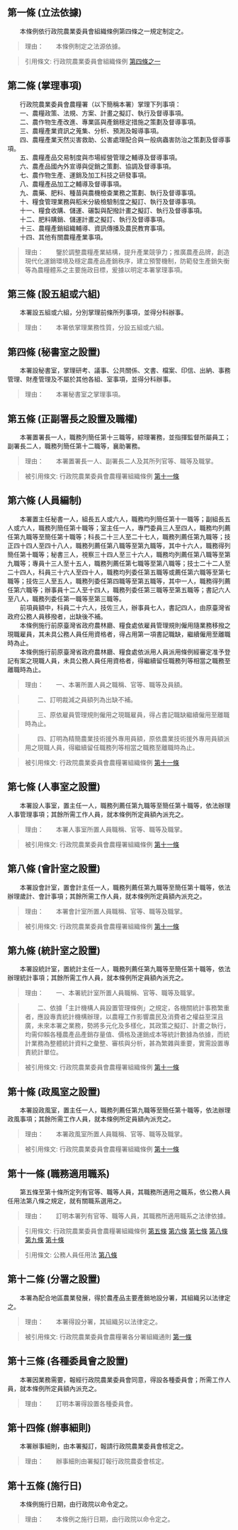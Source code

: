 第一條 (立法依據)
-----------------
　　本條例依行政院農業委員會組織條例第四條之一規定制定之。  
> 理由：　　本條例制定之法源依據。

> 引用條文: 行政院農業委員會組織條例 [第四條之一](../../內政/消防防災/行政院農業委員會組織條例.md#第四條之一)



第二條 (掌理事項)
-----------------
　　行政院農業委員會農糧署（以下簡稱本署）掌理下列事項：  
　　一、農糧政策、法規、方案、計畫之擬訂、執行及督導事項。  
　　二、農作物生產改進、專業區與產銷穩定措施之策劃及督導事項。  
　　三、農糧產業資訊之蒐集、分析、預測及報導事項。  
　　四、農糧產業天然災害救助、公害處理配合與一般病蟲害防治之策劃及督導事項。  
　　五、農糧產品交易制度與市場經營管理之輔導及督導事項。  
　　六、農產品國內外宣導與促銷之策劃、協調及督導事項。  
　　七、農作物生產、運銷及加工科技之研發事項。  
　　八、農糧產品加工之輔導及督導事項。  
　　九、農藥、肥料、種苗與農機檢查業務之策劃、執行及督導事項。  
　　十、糧食管理業務與稻米分級檢驗制度之擬訂、執行及督導事項。  
　　十一、糧食收購、儲運、碾製與配撥計畫之擬訂、執行及督導事項。  
　　十二、肥料購銷、儲運計畫之擬訂、執行及督導事項。  
　　十三、農糧產銷組織輔導、資訊傳播及農民教育事項。  
　　十四、其他有關農糧產業事項。  
> 理由：　　鑒於調整農糧產業結構，提升產業競爭力；推廣農產品牌，創造現代化運銷環境及穩定農產品產銷秩序，建立預警機制，防範發生產銷失衡等為農糧體系之主要施政目標，爰據以明定本署掌理事項。



第三條 (設五組或六組)
---------------------
　　本署設五組或六組，分別掌理前條所列事項，並得分科辦事。  
> 理由：　　本署依掌理業務性質，分設五組或六組。



第四條 (秘書室之設置)
---------------------
　　本署設秘書室，掌理研考、議事、公共關係、文書、檔案、印信、出納、事務管理、財產管理及不屬於其他各組、室事項，並得分科辦事。  
> 理由：　　本署秘書室之掌理事項。



第五條 (正副署長之設置及職權)
-----------------------------
　　本署置署長一人，職務列簡任第十三職等，綜理署務，並指揮監督所屬員工；副署長二人，職務列簡任第十二職等，襄助署務。  
> 理由：　　本署置署長一人、副署長二人及其所列官等、職等及職掌。

> 被引用條文: 行政院農業委員會農糧署組織條例 [第十一條](../../人事其他/組織編制/行政院農業委員會農糧署組織條例.md#第十一條-職務適用職系)



第六條 (人員編制)
-----------------
　　本署置主任秘書一人，組長五人或六人，職務均列簡任第十一職等；副組長五人或六人，職務列簡任第十職等；室主任一人，專門委員三人至四人，職務均列薦任第九職等至簡任第十職等；科長二十三人至二十七人，職務列薦任第九職等；技正四十四人至四十八人，職務列薦任第八職等至第九職等，其中十六人，職務得列簡任第十職等；秘書三人，視察三十四人至三十六人，職務均列薦任第八職等至第九職等；專員十三人至十五人，職務列薦任第七職等至第八職等；技士二十二人至二十四人，科員三十六人至四十人，職務均列委任第五職等或薦任第六職等至第七職等；技佐三人至五人，職務列委任第四職等至第五職等，其中一人，職務得列薦任第六職等；辦事員十二人至十四人，職務列委任第三職等至第五職等；書記六人至八人，職務列委任第一職等至第三職等。  
　　前項員額中，科員二十六人，技佐三人，辦事員七人，書記四人，由原臺灣省政府公務人員移撥者，出缺後不補。  
　　本條例施行前原臺灣省政府農林廳、糧食處依雇員管理規則僱用隨業務移撥之現職雇員，其未具公務人員任用資格者，得占用第一項書記職缺，繼續僱用至離職時為止。  
　　本條例施行前原臺灣省政府農林廳、糧食處依派用人員派用條例經審定准予登記有案之現職人員，未具公務人員任用資格者，得繼續留任職務列等相當之職務至離職時為止。  
> 理由：　　一、本署所置人員之職稱、官等、職等及員額。

> 　　二、訂明裁減之員額列為出缺不補。

> 　　三、原依雇員管理規則僱用之現職雇員，得占書記職缺繼續僱用至離職時為止。

> 　　四、訂明為精簡農業技術援外專用員額，原依農業技術援外專用員額派用之現職人員，得繼續留任職務列等相當之職務至離職時為止。

> 被引用條文: 行政院農業委員會農糧署組織條例 [第十一條](../../人事其他/組織編制/行政院農業委員會農糧署組織條例.md#第十一條-職務適用職系)



第七條 (人事室之設置)
---------------------
　　本署設人事室，置主任一人，職務列薦任第九職等至簡任第十職等，依法辦理人事管理事項；其餘所需工作人員，就本條例所定員額內派充之。  
> 理由：　　本署人事室所置人員職稱、官等、職等及職掌。

> 被引用條文: 行政院農業委員會農糧署組織條例 [第十一條](../../人事其他/組織編制/行政院農業委員會農糧署組織條例.md#第十一條-職務適用職系)



第八條 (會計室之設置)
---------------------
　　本署設會計室，置會計主任一人，職務列薦任第九職等至簡任第十職等，依法辦理歲計、會計事項；其餘所需工作人員，就本條例所定員額內派充之。  
> 理由：　　本署會計室所置人員職稱、官等、職等及職掌。

> 被引用條文: 行政院農業委員會農糧署組織條例 [第十一條](../../人事其他/組織編制/行政院農業委員會農糧署組織條例.md#第十一條-職務適用職系)



第九條 (統計室之設置)
---------------------
　　本署設統計室，置統計主任一人，職務列薦任第九職等至簡任第十職等，依法辦理統計事項；其餘所需工作人員，就本條例所定員額內派充之。  
> 理由：　　一、本署統計室所置人員職稱、官等、職等及職掌。

> 　　二、依據「主計機構人員設置管理條例」之規定，各機關統計事務繁重者，應設專責統計機構辦理，以農糧工作影響農民及消費者之權益至深且廣，未來本署之業務，勢將多元化及多樣化，其政策之擬訂、計畫之執行，均需仰賴各種農產品產銷存量值、價格及運銷成本等統計數據為依據，而統計業務為整體統計資料之彙整、審核與分析，甚為繁雜與重要，實需設置專責統計單位。

> 被引用條文: 行政院農業委員會農糧署組織條例 [第十一條](../../人事其他/組織編制/行政院農業委員會農糧署組織條例.md#第十一條-職務適用職系)



第十條 (政風室之設置)
---------------------
　　本署設政風室，置主任一人，職務列薦任第九職等至簡任第十職等，依法辦理政風事項；其餘所需工作人員，就本條例所定員額內派充之。  
> 理由：　　本署政風室所置人員職稱、官等、職等及職掌。

> 被引用條文: 行政院農業委員會農糧署組織條例 [第十一條](../../人事其他/組織編制/行政院農業委員會農糧署組織條例.md#第十一條-職務適用職系)



第十一條 (職務適用職系)
-----------------------
　　第五條至第十條所定列有官等、職等人員，其職務所適用之職系，依公務人員任用法第八條之規定，就有關職系選用之。  
> 理由：　　訂明本署列有官等、職等人員，其職務所適用職系之法律依據。

> 引用條文: 行政院農業委員會農糧署組織條例 [第五條](../../人事其他/組織編制/行政院農業委員會農糧署組織條例.md#第五條-正副署長之設置及職權) [第六條](../../人事其他/組織編制/行政院農業委員會農糧署組織條例.md#第六條-人員編制) [第七條](../../人事其他/組織編制/行政院農業委員會農糧署組織條例.md#第七條-人事室之設置) [第八條](../../人事其他/組織編制/行政院農業委員會農糧署組織條例.md#第八條-會計室之設置) [第九條](../../人事其他/組織編制/行政院農業委員會農糧署組織條例.md#第九條-統計室之設置) [第十條](../../人事其他/組織編制/行政院農業委員會農糧署組織條例.md#第十條-政風室之設置)

> 引用條文: 公務人員任用法 [第八條](../../考試/任免升遷/公務人員任用法.md#第八條-職系說明書)



第十二條 (分署之設置)
---------------------
　　本署為配合地區農業發展，得於農產品主要產銷地設分署，其組織另以法律定之。  
> 理由：　　本署得設分署，其組織另以法律定之。

> 被引用條文: 行政院農業委員會農糧署各分署組織通則 [第一條](../../人事其他/組織編制/行政院農業委員會農糧署各分署組織通則.md#第一條-立法依據)



第十三條 (各種委員會之設置)
---------------------------
　　本署因業務需要，報經行政院農業委員會同意，得設各種委員會；所需工作人員，就本條例所定員額內派充之。  
> 理由：　　訂明本署得設置各種委員會。



第十四條 (辦事細則)
-------------------
　　本署辦事細則，由本署擬訂，報請行政院農業委員會核定之。  
> 理由：　　辦事細則由署擬訂報行政院農委會核定。



第十五條 (施行日)
-----------------
　　本條例施行日期，由行政院以命令定之。  
> 理由：　　本條例之施行日期，由行政院以命令定之。